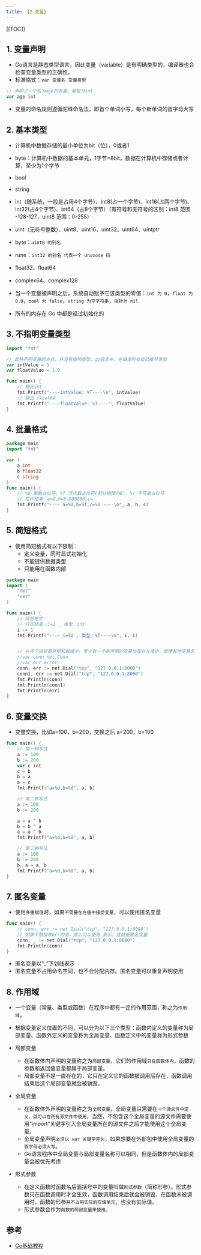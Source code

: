 ```yaml
---
title: 【2.变量】
---
```


[[TOC]]



## 1. 变量声明
- Go语言是静态类型语言，因此变量（variable）是有明确类型的，编译器也会检查变量类型的正确性。
- 标准格式：`var 变量名 变量类型`
```go
// 声明了一个名为age的变量，类型为int
var age int
```
- 变量的命名规则遵循驼峰命名法，即首个单词小写，每个新单词的首字母大写



## 2. 基本类型

- 计算机中数据存储的最小单位为bit（位），0或者1
- byte：计算机中数据的基本单元，1字节=8bit，数据在计算机中存储或者计算，至少为1个字节
- bool
- string
- int（随系统，一般是占用4个字节）、int8(占一个字节)、int16(占两个字节)、int32(占4个字节)、int64（占8个字节）（有符号和无符号的区别：int8 范围 -128-127，uint8 范围：0-255）
- uint（无符号整数）、uint8、uint16、uint32、uint64、uintptr
- byte：`uint8 的别名`
- rune：`int32 的别名 代表一个 Unicode 码`
- float32、float64
- complex64、complex128


- 当一个变量被声明之后，系统自动赋予它该类型的零值：`int 为 0`，`float 为 0.0`，`bool 为 false`，`string 为空字符串`，`指针为 nil `

- 所有的内存在 Go 中都是经过初始化的


## 3. 不指明变量类型
```go
import "fmt"

// 此种声明变量的方式，并没有指明类型，go语言中，在编译时会自动推导类型
var intValue = 1
var floatValue = 1.0

func main() {
	// 输出int
	fmt.Printf("----intValue: %T----\n", intValue)
	// 输出 float64
	fmt.Printf("----floatValue: %T----", floatValue)
}
```

## 4. 批量格式
```go
package main
import "fmt"

var (
	a int
	b float32
	c string
)
func main() {
	// %d 整数占位符，%f 浮点数占位符(默认精度为6)，%s 字符串占位符
	// 打印结果：a=0,b=0.000000,c=
	fmt.Printf("---- a=%d,b=%f,c=%s ----\n", a, b, c)
}
```


## 5. 简短格式
- 使用简短格式有以下限制：
	- 定义变量，同时显式初始化
	- 不能提供数据类型
	- 只能用在函数内部
```go
package main
import (
	"fmt"
	"net"
)

func main() {
	// 简短格式
	// 打印结果：i=1 , 类型：int
	i := 1
	fmt.Printf("---- i=%d , 类型：%T----\n", i, i)


	// 在多个短变量声明和赋值中，至少有一个新声明的变量出现在左值中，即便其他变量名可能是重复声明的，编译器也不会报错
	//var conn net.Conn
	//var err error
	conn, err := net.Dial("tcp", "127.0.0.1:8000")
	conn1, err := net.Dial("tcp", "127.0.0.1:8000")
	fmt.Println(conn)
	fmt.Println(conn1)
	fmt.Println(err)
}
```


## 6. 变量交换
- 变量交换，比如a=100，b=200，交换之后 a=200，b=100
```go
func main() {
	// 第一种写法
	a := 100
	b := 200
	var c int
	c = b
	b = a
	a = c
	fmt.Printf("a=%d,b=%d", a, b)

	// 第二种写法
	a := 100
	b := 200

	a = a ^ b
	b = b ^ a
	a = a ^ b
	fmt.Printf("a=%d,b=%d", a, b)

	// 第三种写法
	a := 100
	b := 200
	b, a = a, b
	fmt.Printf("a=%d,b=%d", a, b)
}
```


## 7. 匿名变量
- 使用`多重赋值`时，如果`不需要在左值中接受变量`，可以使用匿名变量
```go
func main() {
    // conn, err := net.Dial("tcp", "127.0.0.1:8080")
    // 如果不想接收err的值，那么可以使用_表示，这就是匿名变量
    conn, _ := net.Dial("tcp", "127.0.0.1:8080")
	fmt.Println(conn)
}
```
- 匿名变量以“_”下划线表示
- 匿名变量不占用命名空间，也不会分配内存。匿名变量可以重复声明使用


## 8. 作用域
- 一个变量（常量、类型或函数）在程序中都有一定的作用范围，称之为`作用域`。
- 根据变量定义位置的不同，可以分为以下三个类型：函数内定义的变量称为局部变量、函数外定义的变量称为全局变量、函数定义中的变量称为形式参数 

- 局部变量
	- 在函数体内声明的变量称之为`局部变量`，它们的作用域`只在函数体内`，函数的参数和返回值变量都属于局部变量。
	- 局部变量不是一直存在的，它只在定义它的函数被调用后存在，函数调用结束后这个局部变量就会被销毁。

- 全局变量
	- 在函数体外声明的变量称之为`全局变量`，全局变量只需要在`一个源文件中定义，就可以在所有源文件中使用`，当然，不包含这个全局变量的源文件需要使用“import”关键字引入全局变量所在的源文件之后才能使用这个全局变量。
	- 全局变量声明`必须以 var 关键字开头`，如果想要在外部包中使用全局变量的`首字母必须大写`。
	- Go语言程序中全局变量与局部变量名称可以相同，但是函数体内的局部变量会被优先考虑

- 形式参数
	- 在定义函数时函数名后面括号中的变量叫做`形式参数`（简称形参）。形式参数只在函数调用时才会生效，函数调用结束后就会被销毁，在函数未被调用时，函数的形参`并不占用实际的存储单元`，也没有实际值。
	- 形式参数会作为`函数的局部变量来使用`。





## 参考
- [Go基础教程](https://www.bilibili.com/video/BV1SS4y1T7kJ)